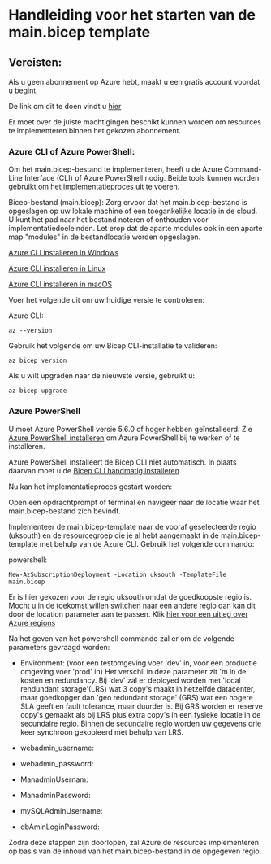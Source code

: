 # Handleiding voor het starten van de main.bicep template

## Vereisten:

Als u geen abonnement op Azure hebt, maakt u een gratis account voordat u begint.

De link om dit te doen vindt u [hier](https://azure.microsoft.com/en-us/free/)

Er moet over de juiste machtigingen beschikt kunnen worden om resources te implementeren binnen het gekozen abonnement.

### Azure CLI of Azure PowerShell: 

Om het main.bicep-bestand te implementeren, heeft u de Azure Command-Line Interface (CLI) of Azure PowerShell nodig. Beide tools kunnen worden gebruikt om het implementatieproces uit te voeren.

Bicep-bestand (main.bicep): Zorg ervoor dat het main.bicep-bestand is opgeslagen op uw lokale machine of een toegankelijke locatie in de cloud. U kunt het pad naar het bestand noteren of onthouden voor implementatiedoeleinden. Let erop dat de aparte modules ook in een aparte map "modules" in de bestandlocatie worden opgeslagen.

[Azure CLI installeren in Windows](https://learn.microsoft.com/nl-nl/cli/azure/install-azure-cli-windows?tabs=azure-cli)  

[Azure CLI installeren in Linux](https://learn.microsoft.com/nl-nl/cli/azure/install-azure-cli-linux?pivots=apt)  

[Azure CLI installeren in macOS](https://learn.microsoft.com/nl-nl/cli/azure/install-azure-cli-macos)  

Voer het volgende uit om uw huidige versie te controleren:

Azure CLI:

```
az --version
```

Gebruik het volgende om uw Bicep CLI-installatie te valideren:

```
az bicep version
```

Als u wilt upgraden naar de nieuwste versie, gebruikt u:

```
az bicep upgrade
```

### Azure PowerShell

U moet Azure PowerShell versie 5.6.0 of hoger hebben geïnstalleerd. Zie [Azure PowerShell installeren](https://learn.microsoft.com/nl-nl/powershell/azure/install-azure-powershell?view=azps-10.1.0) om Azure PowerShell bij te werken of te installeren.

Azure PowerShell installeert de Bicep CLI niet automatisch. In plaats daarvan moet u de [Bicep CLI handmatig installeren](https://learn.microsoft.com/nl-nl/azure/azure-resource-manager/bicep/install#install-manually).  

Nu kan het implementatieproces gestart worden:

Open een opdrachtprompt of terminal en navigeer naar de locatie waar het main.bicep-bestand zich bevindt.

Implementeer de main.bicep-template naar de vooraf geselecteerde regio (uksouth) en de resourcegroep die je al hebt aangemaakt in de main.bicep-template met behulp van de Azure CLI. Gebruik het volgende commando:

powershell:
```
New-AzSubscriptionDeployment -Location uksouth -TemplateFile main.bicep
```
Er is hier gekozen voor de regio uksouth omdat de goedkoopste regio is. Mocht u in de toekomst willen switchen naar een andere regio dan kan dit door de location parameter aan te passen. Klik [hier voor een uitleg over Azure regions](https://azure.microsoft.com/en-us/explore/global-infrastructure/geographies/)

Na het geven van het powershell commando zal er om de volgende parameters gevraagd worden:

* Environment: (voor een testomgeving voer 'dev' in, voor een productie omgeving voer 'prod' in) Het verschil in deze parameter zit 'm in de kosten en redundancy. Bij 'dev' zal er deployed worden met 'local rendundant storage'(LRS) wat 3 copy's maakt in hetzelfde datacenter, maar goedkopger dan 'geo redundant storage' (GRS) wat een hogere SLA geeft en fault tolerance, maar duurder is. Bij GRS worden er reserve copy's gemaakt als bij LRS plus extra copy's in een fysieke locatie in de secundaire regio. Binnen de secundaire regio worden uw gegevens drie keer synchroon gekopieerd met behulp van LRS.
* webadmin_username: <een username naar keuze voor de webserver>
* webadmin_password: <passwodrd naar keuze voor de webserver>

* ManadminUsernam: <een username naar keuze voor de management server>
* ManadminPassword: <password naar keuze voor de management server>

* mySQLAdminUsername:<een username naar keuze voor de database server>
* dbAminLoginPassword: <password naar keuze voor de database server>




Zodra deze stappen zijn doorlopen, zal Azure de resources implementeren op basis van de inhoud van het main.bicep-bestand in de opgegeven regio.
